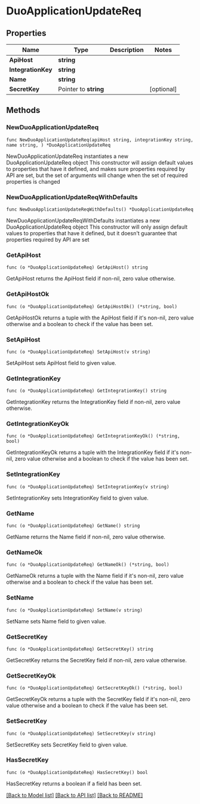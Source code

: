 # DuoApplicationUpdateReq

## Properties

Name | Type | Description | Notes
------------ | ------------- | ------------- | -------------
**ApiHost** | **string** |  | 
**IntegrationKey** | **string** |  | 
**Name** | **string** |  | 
**SecretKey** | Pointer to **string** |  | [optional] 

## Methods

### NewDuoApplicationUpdateReq

`func NewDuoApplicationUpdateReq(apiHost string, integrationKey string, name string, ) *DuoApplicationUpdateReq`

NewDuoApplicationUpdateReq instantiates a new DuoApplicationUpdateReq object
This constructor will assign default values to properties that have it defined,
and makes sure properties required by API are set, but the set of arguments
will change when the set of required properties is changed

### NewDuoApplicationUpdateReqWithDefaults

`func NewDuoApplicationUpdateReqWithDefaults() *DuoApplicationUpdateReq`

NewDuoApplicationUpdateReqWithDefaults instantiates a new DuoApplicationUpdateReq object
This constructor will only assign default values to properties that have it defined,
but it doesn't guarantee that properties required by API are set

### GetApiHost

`func (o *DuoApplicationUpdateReq) GetApiHost() string`

GetApiHost returns the ApiHost field if non-nil, zero value otherwise.

### GetApiHostOk

`func (o *DuoApplicationUpdateReq) GetApiHostOk() (*string, bool)`

GetApiHostOk returns a tuple with the ApiHost field if it's non-nil, zero value otherwise
and a boolean to check if the value has been set.

### SetApiHost

`func (o *DuoApplicationUpdateReq) SetApiHost(v string)`

SetApiHost sets ApiHost field to given value.


### GetIntegrationKey

`func (o *DuoApplicationUpdateReq) GetIntegrationKey() string`

GetIntegrationKey returns the IntegrationKey field if non-nil, zero value otherwise.

### GetIntegrationKeyOk

`func (o *DuoApplicationUpdateReq) GetIntegrationKeyOk() (*string, bool)`

GetIntegrationKeyOk returns a tuple with the IntegrationKey field if it's non-nil, zero value otherwise
and a boolean to check if the value has been set.

### SetIntegrationKey

`func (o *DuoApplicationUpdateReq) SetIntegrationKey(v string)`

SetIntegrationKey sets IntegrationKey field to given value.


### GetName

`func (o *DuoApplicationUpdateReq) GetName() string`

GetName returns the Name field if non-nil, zero value otherwise.

### GetNameOk

`func (o *DuoApplicationUpdateReq) GetNameOk() (*string, bool)`

GetNameOk returns a tuple with the Name field if it's non-nil, zero value otherwise
and a boolean to check if the value has been set.

### SetName

`func (o *DuoApplicationUpdateReq) SetName(v string)`

SetName sets Name field to given value.


### GetSecretKey

`func (o *DuoApplicationUpdateReq) GetSecretKey() string`

GetSecretKey returns the SecretKey field if non-nil, zero value otherwise.

### GetSecretKeyOk

`func (o *DuoApplicationUpdateReq) GetSecretKeyOk() (*string, bool)`

GetSecretKeyOk returns a tuple with the SecretKey field if it's non-nil, zero value otherwise
and a boolean to check if the value has been set.

### SetSecretKey

`func (o *DuoApplicationUpdateReq) SetSecretKey(v string)`

SetSecretKey sets SecretKey field to given value.

### HasSecretKey

`func (o *DuoApplicationUpdateReq) HasSecretKey() bool`

HasSecretKey returns a boolean if a field has been set.


[[Back to Model list]](../README.md#documentation-for-models) [[Back to API list]](../README.md#documentation-for-api-endpoints) [[Back to README]](../README.md)


